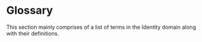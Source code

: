 # Glossary

This section mainly comprises of a list of terms in the Identity domain along with their definitions.

